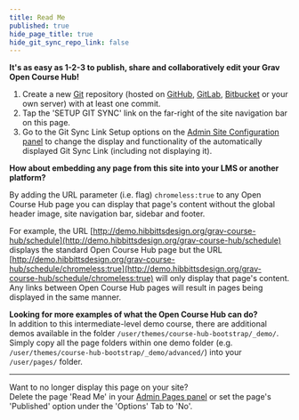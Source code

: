 ```yaml
---
title: Read Me
published: true
hide_page_title: true
hide_git_sync_repo_link: false
---
```


**It's as easy as 1-2-3 to publish, share and collaboratively edit your Grav Open Course Hub!**

1. Create a new [Git](https://git-scm.com/) repository (hosted on [GitHub](https://github.com/), [GitLab](https://about.gitlab.com/), [Bitbucket](https://bitbucket.org/) or your own server) with at least one commit.
2. Tap the 'SETUP GIT SYNC' link on the far-right of the site navigation bar on this page.
3. Go to the Git Sync Link Setup options on the [Admin Site Configuration panel](../../admin/config/site) to change the display and functionality of the automatically displayed Git Sync Link (including not displaying it).

**How about embedding any page from this site into your LMS or another platform?**  

By adding the URL parameter (i.e. flag) `chromeless:true` to any Open Course Hub page you can display that page's content without the global header image, site navigation bar, sidebar and footer.  

For example, the URL [http://demo.hibbittsdesign.org/grav-course-hub/schedule](http://demo.hibbittsdesign.org/grav-course-hub/schedule) displays the standard Open Course Hub page but the URL [http://demo.hibbittsdesign.org/grav-course-hub/schedule/chromeless:true](http://demo.hibbittsdesign.org/grav-course-hub/schedule/chromeless:true) will only display that page's content. Any links between Open Course Hub pages will result in pages being displayed in the same manner.

**Looking for more examples of what the Open Course Hub can do?**  
In addition to this intermediate-level demo course, there are additional demos available in the folder `/user/themes/course-hub-bootstrap/_demo/`. Simply copy all the page folders within one demo folder (e.g. `/user/themes/course-hub-bootstrap/_demo/advanced/`) into your `/user/pages/` folder.

<hr>

Want to no longer display this page on your site?  
Delete the page 'Read Me' in your [Admin Pages panel](../../admin/pages) or set the page's 'Published' option under the 'Options' Tab to 'No'.

